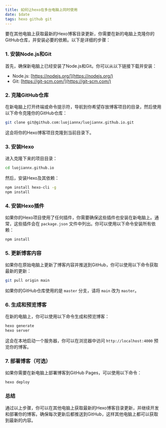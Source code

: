 ```yaml
---
title: 如何让hexo在多台电脑上同时使用
date: $date
tags: hexo github git
---
```


要在其他电脑上获取最新的Hexo博客目录更新，你需要在新的电脑上克隆你的GitHub仓库，并安装必要的依赖。以下是详细的步骤：

### 1. 安装Node.js和Git
首先，确保新电脑上已经安装了Node.js和Git。你可以从以下链接下载并安装：

- Node.js: [https://nodejs.org/](https://nodejs.org/)
- Git: [https://git-scm.com/](https://git-scm.com/)

### 2. 克隆GitHub仓库
在新电脑上打开终端或命令提示符，导航到你希望存放博客项目的目录，然后使用以下命令克隆你的GitHub仓库：

```bash
git clone git@github.com:luojiannx/luojiannx.github.io.git
```

这会将你的Hexo博客项目克隆到当前目录下。

### 3. 安装Hexo
进入克隆下来的项目目录：

```bash
cd luojiannx.github.io
```

然后，安装Hexo及其依赖：

```bash
npm install hexo-cli -g
npm install
```

### 4. 安装Hexo插件
如果你的Hexo项目使用了任何插件，你需要确保这些插件也安装在新电脑上。通常，这些插件会在 `package.json` 文件中列出。你可以使用以下命令安装所有依赖：

```bash
npm install
```

### 5. 更新博客内容
如果你在原始电脑上更新了博客内容并推送到GitHub，你可以使用以下命令获取最新的更新：

```bash
git pull origin main
```

如果你的GitHub仓库使用的是 `master` 分支，请将 `main` 改为 `master`。

### 6. 生成和预览博客
在新的电脑上，你可以使用以下命令生成和预览博客：

```bash
hexo generate
hexo server
```

这会在本地启动一个服务器，你可以在浏览器中访问 `http://localhost:4000` 预览你的博客。

### 7. 部署博客（可选）
如果你需要在新电脑上部署博客到GitHub Pages，可以使用以下命令：

```bash
hexo deploy
```

### 总结
通过以上步骤，你可以在其他电脑上获取最新的Hexo博客目录更新，并继续开发和部署你的博客。确保每次更新后都推送到GitHub，这样其他电脑上都可以获取到最新的内容。

